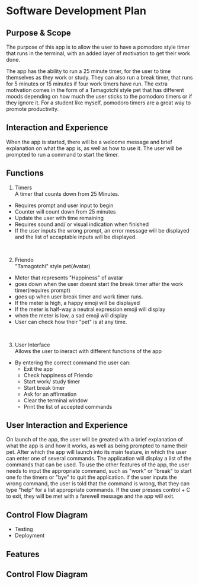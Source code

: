 # Software Development Plan


## Purpose & Scope
The purpose of this app is to allow the user to have a pomodoro style timer that runs in the terminal, with an added layer of motivation to get their work done. 

The app has the ability to run a 25 minute timer, for the user to time themselves as they work or study. They can also run a break timer, that runs for 5 minutes or 15 minutes if four work timers have run. 
The extra motivation comes in the form of a Tamagotchi style pet that has different moods depending on how much the user sticks to the pomodoro timers or if they ignore it. 
For a student like myself, pomodoro timers are a great way to promote productivity. 

    
## Interaction and Experience
When the app is started, there will be a welcome message and brief explanation on what the app is, as well as how to use it. 
The user will be prompted to run a command to start the timer.  


## Functions
1) Timers<br>
A timer that counts down from 25 Minutes.
* Requires prompt and user input to begin
* Counter will count down from 25 minutes
* Update the user with time remaining
* Requires sound and/ or visual indication when finished 
* If the user inputs the wrong prompt, an error message will be displayed and the list of accaptable inputs will be displayed. 

<br>

2) Friendo <br>
"Tamagotchi" style pet(Avatar) 
* Meter that represents "Happiness" of avatar
* goes down when the user doesnt start the break timer after the work timer(requires prompt)
* goes up when user break timer and work timer runs. 
* If the meter is high, a happy emoji will be displayed
* If the meter is half-way a neutral expression emoji will display
* when the meter is low, a sad emoji will display
* User can check how their "pet" is at any time. 

<br>

3) User Interface <br>
Allows the user to ineract with different functions of the app
* By entering the correct command the user can:
    * Exit the app 
    * Check happiness of Friendo
    * Start work/ study timer
    * Start break timer
    * Ask for an affirmation
    * Clear the terminal window
    * Print the list of accepted commands

## User Interaction and Experience
On launch of the app, the user will be greated with a brief explanation of what the app is and how it works, as well as being prompted to name their pet. After which the app will launch into its main feature, in which the user can enter one of several commands. The application will display a list of the commands that can be used. 
To use the other features of the app, the user needs to input the appropriate command, such as "work" or "break" to start one fo the timers or "bye" to quit the application. 
if the user inputs the wrong command, the user is told that the command is wrong, that they can type "help" for a list appropriate commands. If the user presses control + C to exit, they will be met with a farewell message and the app will exit. 

## Control Flow Diagram 


* Testing
* Deployment




## Features

## Control Flow Diagram

